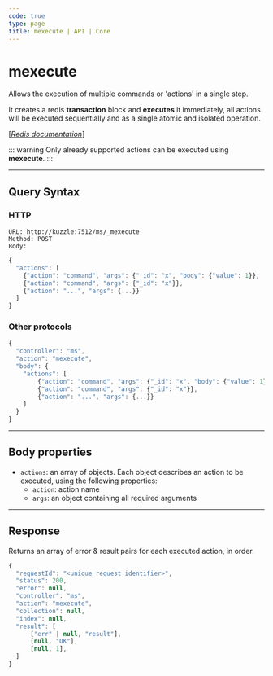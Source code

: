 ```yaml
---
code: true
type: page
title: mexecute | API | Core
---
```


# mexecute



Allows the execution of multiple commands or 'actions' in a single step.

It creates a redis **transaction** block and **executes** it immediately, all actions will be executed sequentially and as a single atomic and isolated operation.

[[_Redis documentation_]](https://redis.io/topics/transactions)

::: warning
Only already supported actions can be executed using **mexecute**.
:::

---

## Query Syntax

### HTTP

```http
URL: http://kuzzle:7512/ms/_mexecute
Method: POST
Body:
```

```js
{
  "actions": [
    {"action": "command", "args": {"_id": "x", "body": {"value": 1}},
    {"action": "command", "args": {"_id": "x"}},
    {"action": "...", "args": {...}}
  ]
}
```

### Other protocols

```js
{
  "controller": "ms",
  "action": "mexecute",
  "body": {
    "actions": [
        {"action": "command", "args": {"_id": "x", "body": {"value": 1}},
        {"action": "command", "args": {"_id": "x"}},
        {"action": "...", "args": {...}}
    ]
  }
}
```

---

## Body properties

- `actions`: an array of objects. Each object describes an action to be executed, using the following properties:
  - `action`: action name
  - `args`: an object containing all required arguments

---

## Response

Returns an array of error & result pairs for each executed action, in order.

```js
{
  "requestId": "<unique request identifier>",
  "status": 200,
  "error": null,
  "controller": "ms",
  "action": "mexecute",
  "collection": null,
  "index": null,
  "result": [
      ["err" | null, "result"],
      [null, "OK"],
      [null, 1],
  ]
}
```
